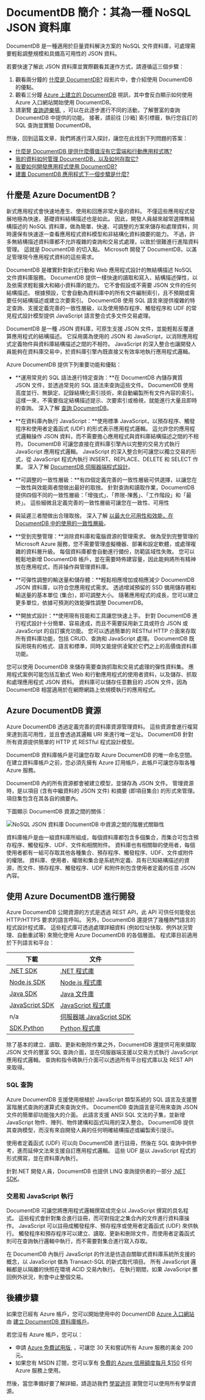 <properties 
    pageTitle="JSON 資料庫 DocumentDB 簡介 | Microsoft Azure" 
    description="深入了解 Azure DocumentDB，其為一種 NoSQL JSON 資料庫。此文件資料庫是專為巨量資料、彈性的延展性和高可用性量身打造。" 
    keywords="json database, document database"
    services="documentdb" 
    authors="mimig1" 
    manager="jhubbard" 
    editor="monicar" 
    documentationCenter=""/>

<tags 
    ms.service="documentdb" 
    ms.workload="data-services" 
    ms.tgt_pltfrm="na" 
    ms.devlang="na" 
    ms.topic="article" 
    ms.date="11/18/2015" 
    ms.author="mimig"/>


# DocumentDB 簡介：其為一種 NoSQL JSON 資料庫

DocumentDB 是一種適用於巨量資料解決方案的 NoSQL 文件資料庫，可處理需要輕鬆調整規模和具備高可用性的 JSON 資料。

若要快速了解此 JSON 資料庫並實際觀看其運作方式，請遵循這三個步驟：

1. 觀看兩分鐘的 [什麼是 DocumentDB?](http://azure.microsoft.com/documentation/videos/what-is-azure-documentdb/) 段影片中，會介紹使用 DocumentDB 的優點。
2. 觀看三分鐘 [Azure 上建立的 DocumentDB](http://azure.microsoft.com/documentation/videos/create-documentdb-on-azure/) 視訊，其中會反白顯示如何使用 Azure 入口網站開始使用 DocumentDB。
3. 請瀏覽 [查詢遊樂場](http://www.documentdb.com/sql/demo), ，可以在此逐步進行不同的活動，了解豐富的查詢 DocumentDB 中提供的功能。 接著，請前往 [沙箱] 索引標籤，執行您自訂的 SQL 查詢並實驗 DocumentDB。

然後，回到這篇文章，我們將進行深入探討，讓您在此找到下列問題的答案：

-   [什麼是 DocumentDB 提供什麼價值沒有它雲端和行動應用程式嗎?](#what-is-azure-documentdb)
-   [我的資料如何管理 DocumentDB，以及如何存取它?](#data-management)
-   [我要如何開發應用程式使用 DocumentDB?](#develop)
-   [建置 DocumentDB 應用程式下一個步驟是什麼?](#next-steps)

## 什麼是 Azure DocumentDB？

新式應用程式會快速地產生、使用和回應非常大量的資料。 不僅這些應用程式發展地極為快速，基礎資料結構描述也是如此。 因此，開發人員越來越常選擇無結構描述的 NoSQL 資料庫，做為簡單、快速、可調整的方案來儲存和處理資料，同時還保有快速逐一查看應用程式資料模型和非結構化資料摘要的能力。 不過，許多無結構描述資料庫都不允許複雜的查詢和交易式處理，以致於很難進行進階資料管理。 這就是 DocumentDB 的切入點。 Microsoft 開發了 DocumentDB，以滿足管理現今應用程式資料的這些需求。

DocumentDB 是確實針對新式行動和 Web 應用程式設計的無結構描述 NoSQL 文件資料庫服務。 DocumentDB 提供一樣快速的讀取和寫入、結構描述彈性，以及依需求輕鬆擴大和縮小資料庫的能力。 它不會假設或不需要 JSON 文件的任何結構描述。 根據預設，它會自動為資料庫中的所有文件編制索引，且不預期或需要任何結構描述或建立次要索引。 DocumentDB 使用 SQL 語言來提供複雜的特定查詢、支援定義完善的一致性層級，以及使用預存程序、觸發程序和 UDF 的常見程式設計模型提供 JavaScript 語言整合式多文件交易處理。

DocumentDB 是一種 JSON 資料庫，可原生支援 JSON 文件，並能輕鬆反覆運算應用程式的結構描述。 它採用廣為使用的 JSON 和 JavaScript，以消除應用程式定義物件與資料庫結構描述之間的不相符。 JavaScript 的深入整合也讓開發人員能夠在資料庫交易中，於資料庫引擎內既直接又有效率地執行應用程式邏輯。

Azure DocumentDB 提供下列重要功能和優點：

-   **運用常見的 SQL 語法進行特定查詢：**在 DocumentDB 內儲存異質 JSON 文件，並透過常見的 SQL 語法來查詢這些文件。 DocumentDB 使用高度並行、無鎖定、記錄結構化索引技術，來自動編製所有文件內容的索引。 這樣一來，不需要指定結構描述提示、次要索引或檢視，就能進行大量且即時的查詢。 深入了解 [查詢 DocumentDB](documentdb-sql-query.md)。

-   **在資料庫內執行 JavaScript：**使用標準 JavaScript，以預存程序、觸發程序和使用者定義函式 (UDF) 的形式表示應用程式邏輯。 這允許您的應用程式邏輯操作 JSON 資料，而不需要擔心應用程式與資料庫結構描述之間的不相符。 DocumentDB 可讓您直接在資料庫引擎內以完整的交易方式執行 JavaScript 應用程式邏輯。 JavaScript 的深入整合則可讓您以獨立交易的形式，從 JavaScript 程式內執行 INSERT、REPLACE、DELETE 和 SELECT 作業。 深入了解 [DocumentDB 伺服器端程式設計](documentdb-programming.md)。

-   **可調整的一致性層級：**有四個定義完善的一致性層級可供選擇，以讓您在一致性與效能兩者間做出最好的取捨。 針對查詢和讀取作業，DocumentDB 提供四個不同的一致性層級：「增強式」、「界限-陳舊」、「工作階段」和「最終」。 這些細微且定義完善的一致性層級可讓您在一致性、可用性
-   與延遲三者間做出合理取捨。 深入了解 [以最大化可用性和效能，在 DocumentDB 中的使用的一致性層級](documentdb-consistency-levels.md)。

-   **受到完整管理：**消除資料庫和電腦資源的管理需求。 做為受到完整管理的 Microsoft Azure 服務，您不需要管理虛擬機器、部署和設定軟體，或處理複雜的資料層升級。 每個資料庫都會自動進行備份，防範區域性失敗。 您可以輕鬆地新增 DocumentDB 帳戶，並在需要時佈建容量，因此能夠將所有精神放在應用程式，而非操作與管理資料庫。

-   **可彈性調整的輸送量和儲存體：**輕鬆相應增加或相應減少 DocumentDB JSON 資料庫，以符合您應用程式需求。 透過增減預留的 SSD 備用儲存體和輸送量的基本單位 (集合)，即可調整大小。 隨著應用程式的成長，您可以建立更多單位，依據可預測的效能彈性調整 DocumentDB。

-   **開放式設計：**使用現有技能和工具讓您快速上手。 針對 DocumentDB 進行程式設計十分簡單、容易達成，而且不需要採用新工具或符合 JSON 或 JavaScript 的自訂擴充功能。 您可以透過簡單的 RESTful HTTP 介面來存取所有資料庫功能，包括 CRUD、查詢和 JavaScript 處理。 DocumentDB 既採用現有的格式、語言和標準，同時又能提供凌駕於它們之上的高價值資料庫功能。

您可以使用 DocumentDB 來儲存需要查詢抓取和交易式處理的彈性資料集。 應用程式案例可能包括互動式 Web 和行動應用程式的使用者資料，以及儲存、抓取和處理應用程式 JSON 資料。 資料庫可以儲存任意數目的 JSON 文件，因為 DocumentDB 相當適用於在網際網路上依規模執行的應用程式。

## <a name="data-management"></a>Azure DocumentDB 資源

Azure DocumentDB 透過定義完善的資料庫資源管理資料。 這些資源會進行複寫來達到高可用性，並且會透過其邏輯 URI 來進行唯一定址。 DocumentDB 針對所有資源提供簡單的 HTTP 式 RESTful 程式設計模型。

DocumentDB 資料庫帳戶是可讓您存取 Azure DocumentDB 的唯一命名空間。 在建立資料庫帳戶之前，您必須先擁有 Azure 訂用帳戶，此帳戶可讓您存取各種 Azure 服務。

DocumentDB 內的所有資源都會被建立模型，並儲存為 JSON 文件。 管理資源時，是以項目 (含有中繼資料的 JSON 文件) 和摘要 (即項目集合) 的形式來管理。 項目集包含在其各自的摘要內。

下圖顯示 DocumentDB 資源之間的關係：

![NoSQL JSON 資料庫 DocumentDB 中資源之間的階層式關聯性][1]

資料庫帳戶是由一組資料庫所組成，每個資料庫都包含多個集合，而集合可包含預存程序、觸發程序、UDF、文件和相關附件。 資料庫也有相關聯的使用者，每個使用者都有一組可存取其他各種集合、預存程序、觸發程序、UDF、文件或附件的權限。 資料庫、使用者、權限和集合是系統所定義、具有已知結構描述的資源，而文件、預存程序、觸發程序、UDF 和附件則包含使用者定義的任意 JSON 內容。

## <a name="develop"></a> 使用 Azure DocumentDB 進行開發

Azure DocumentDB 公開資源的方式是透過 REST API，此 API 可供任何能發出 HTTP/HTTPS 要求的語言呼叫。 另外，DocumentDB 還提供了幾種熱門語言的程式設計程式庫。 這些程式庫可透過處理詳細資料 (例如位址快取、例外狀況管理、自動重試等) 來簡化使用 Azure DocumentDB 的各個層面。 程式庫目前適用於下列語言和平台：

 下載| 文件
--- | ---
 [.NET SDK](http://go.microsoft.com/fwlink/?LinkID=402989)| [.NET 程式庫](https://msdn.microsoft.com/library/azure/dn948556.aspx)
 [Node.js SDK](http://go.microsoft.com/fwlink/?LinkID=402990)| [Node.js 程式庫](http://dl.windowsazure.com/documentDB/nodedocs/)
 [Java SDK](http://go.microsoft.com/fwlink/?LinkID=402380)| [Java 文件庫](http://dl.windowsazure.com/documentdb/javadoc/)
 [JavaScript SDK](http://go.microsoft.com/fwlink/?LinkID=402991)| [JavaScript 程式庫](http://dl.windowsazure.com/documentDB/jsclientdocs/)
 n/a| [伺服器端 JavaScript SDK](http://dl.windowsazure.com/documentDB/jsserverdocs/)
 [SDK Python](https://pypi.python.org/pypi/pydocumentdb)| [Python 程式庫](http://dl.windowsazure.com/documentDB/pythondocs/)

除了基本的建立、讀取、更新和刪除作業之外，DocumentDB 還提供可用來擷取 JSON 文件的豐富 SQL 查詢介面，並在伺服器端支援以交易方式執行 JavaScript 應用程式邏輯。 查詢和指令碼執行介面可以透過所有平台程式庫以及 REST API 來取得。

### SQL 查詢

Azure DocumentDB 支援使用根植於 JavaScript 類型系統的 SQL 語言及支援豐富階層式查詢的運算式來查詢文件。 DocumentDB 查詢語言是可用來查詢 JSON 文件的簡單卻功能強大的介面。 此語言支援 ANSI SQL 文法的子集，並新增 JavaScript 物件、陣列、物件建構和函式叫用的深入整合。 DocumentDB 提供其查詢模型，而沒有來自開發人員的任何明確結構描述或編製索引提示。

使用者定義函式 (UDF) 可以向 DocumentDB 進行註冊，然後在 SQL 查詢中供參考，進而延伸文法來支援自訂應用程式邏輯。 這些 UDF 是以 JavaScript 程式的形式撰寫，並在資料庫內執行。

針對.NET 開發人員，DocumentDB 也提供 LINQ 查詢提供者的一部分 [.NET SDK](https://msdn.microsoft.com/library/azure/microsoft.azure.documents.linq.aspx)。

### 交易和 JavaScript 執行

DocumentDB 可讓您將應用程式邏輯撰寫成完全以 JavaScript 撰寫的具名程式。 這些程式會針對集合進行註冊，而可對指定之集合內的文件進行資料庫操作。 JavaScript 可以註冊成觸發程序、預存程序或使用者定義函式 (UDF) 來供執行。 觸發程序和預存程序可以建立、讀取、更新和刪除文件，而使用者定義函式則可在查詢執行邏輯中執行，而不需要對集合進行寫入存取。

在 DocumentDB 內執行 JavaScript 的作法是仿造自關聯式資料庫系統所支援的概念，以 JavaScript 做為 Transact-SQL 的新式取代項目。 所有 JavaScript 邏輯都是以隔離的快照在環境 ACID 交易內執行。 在執行期間，如果 JavaScript 擲回例外狀況，則會中止整個交易。

## 後續步驟

如果您已經有 Azure 帳戶，您可以開始使用中的 DocumentDB [Azure 入口網站](https://portal.azure.com/#gallery/Microsoft.DocumentDB) 由 [建立 DocumentDB 資料庫帳戶](documentdb-create-account.md)。

若您沒有 Azure 帳戶，您可以：

- 申請 [Azure 免費試用版](https://azure.microsoft.com/pricing/free-trial/), ，可讓您 30 天和嘗試所有 Azure 服務的美金 200 元。
- 如果您有 MSDN 訂閱，您可以享有 [免費的 Azure 信用額度每月 $150](http://azure.microsoft.com/pricing/member-offers/msdn-benefits-details/) 任何 Azure 服務上使用。

然後，當您準備好要了解詳細，請造訪我們 [學習途徑](http://azure.microsoft.com/documentation/learning-paths/documentdb/) 瀏覽您可以使用所有學習資源。



[1]: ./media/documentdb-introduction/json-database-resources1.png 

